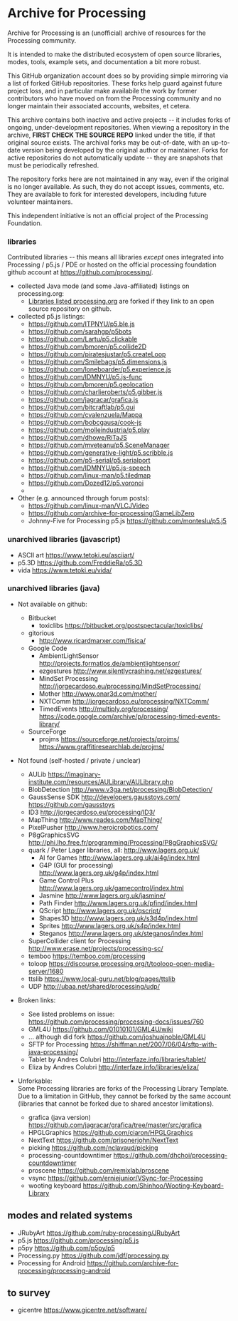 # Archive for Processing

Archive for Processing is an (unofficial) archive of resources for the Processing community.

It is intended to make the distributed ecosystem of open source libraries, modes, tools, example sets, and documentation a bit more robust.

This GitHub organization account does so by providing simple mirroring via a list of forked GitHub repositories. These forks help guard against future project loss, and in particular make availabile the work by former contributors who have moved on from the Processing community and no longer maintain their associated accounts, websites, et cetera.

This archive contains both inactive and active projects -- it includes forks of ongoing, under-development repositories. When viewing a repository in the archive, **FIRST CHECK THE SOURCE REPO** linked under the title, if that original source exists. The archival forks may be out-of-date, with an up-to-date version being developed by the original author or maintainer. Forks for active repositories do not automatically update -- they are snapshots that must be periodically refreshed.

The repository forks here are not maintained in any way, even if the original is no longer available. As such, they do not accept issues, comments, etc. They are available to fork for interested developers, including future volunteer maintainers.

This independent initiative is not an official project of the Processing Foundation.

### libraries

Contributed libraries -- this means all libraries _except_ ones integrated into Processing / p5.js / PDE or hosted on the official processing foundation github account at https://github.com/processing/.

-  collected Java mode (and some Java-affiliated) listings on processing.org:
   -  [Libraries listed processing.org](https://processing.org/reference/libraries/) are forked if they link to an open source repository on github.
-  collected p5.js listings:
   -  https://github.com/ITPNYU/p5.ble.js
   -  https://github.com/sarahgp/p5bots
   -  https://github.com/Lartu/p5.clickable
   -  https://github.com/bmoren/p5.collide2D
   -  https://github.com/piratesjustar/p5.createLoop
   -  https://github.com/Smilebags/p5.dimensions.js
   -  https://github.com/loneboarder/p5.experience.js
   -  https://github.com/IDMNYU/p5.js-func
   -  https://github.com/bmoren/p5.geolocation
   -  https://github.com/charlieroberts/p5.gibber.js
   -  https://github.com/jagracar/grafica.js
   -  https://github.com/bitcraftlab/p5.gui
   -  https://github.com/cvalenzuela/Mappa
   -  https://github.com/bobcgausa/cook-js
   -  https://github.com/molleindustria/p5.play
   -  https://github.com/dhowe/RiTaJS
   -  https://github.com/mveteanu/p5.SceneManager
   -  https://github.com/generative-light/p5.scribble.js
   -  https://github.com/p5-serial/p5.serialport
   -  https://github.com/IDMNYU/p5.js-speech
   -  https://github.com/linux-man/p5.tiledmap
   -  https://github.com/Dozed12/p5.voronoi
   -  
-  Other (e.g. announced through forum posts):
   -  https://github.com/linux-man/VLCJVideo
   -  https://github.com/archive-for-processing/GameLibZero
   -  Johnny-Five for Processing p5.js https://github.com/monteslu/p5.j5

### unarchived libraries (javascript)

-  ASCII art https://www.tetoki.eu/asciiart/
-  p5.3D https://github.com/FreddieRa/p5.3D
-  vida https://www.tetoki.eu/vida/

### unarchived libraries (java)

-  Not available on github:
   -  Bitbucket
      -  toxiclibs https://bitbucket.org/postspectacular/toxiclibs/
   -  gitorious
      -  http://www.ricardmarxer.com/fisica/
   -  Google Code
      -  AmbientLightSensor http://projects.formatlos.de/ambientlightsensor/
      -  ezgestures http://www.silentlycrashing.net/ezgestures/
      -  MindSet Processing http://jorgecardoso.eu/processing/MindSetProcessing/
      -  Mother http://www.onar3d.com/mother/
      -  NXTComm http://jorgecardoso.eu/processing/NXTComm/
      -  TimedEvents http://multiply.org/processing/ https://code.google.com/archive/p/processing-timed-events-library/
   -  SourceForge
      -  projms https://sourceforge.net/projects/projms/ https://www.graffitiresearchlab.de/projms/
-  Not found (self-hosted / private / unclear)
      -  AULib https://imaginary-institute.com/resources/AULibrary/AULibrary.php
      -  BlobDetection http://www.v3ga.net/processing/BlobDetection/
      -  GaussSense SDK http://developers.gausstoys.com/ https://github.com/gausstoys
      -  ID3 http://jorgecardoso.eu/processing/ID3/
      -  MapThing http://www.reades.com/MapThing/
      -  PixelPusher http://www.heroicrobotics.com/
      -  P8gGraphicsSVG http://phi.lho.free.fr/programming/Processing/P8gGraphicsSVG/
      -  quark / Peter Lager libraries, all: http://www.lagers.org.uk/
         -  AI for Games http://www.lagers.org.uk/ai4g/index.html
         -  G4P (GUI for processing) http://www.lagers.org.uk/g4p/index.html
         -  Game Control Plus http://www.lagers.org.uk/gamecontrol/index.html
         -  Jasmine http://www.lagers.org.uk/jasmine/
         -  Path Finder http://www.lagers.org.uk/pfind/index.html
         -  QScript http://www.lagers.org.uk/qscript/
         -  Shapes3D http://www.lagers.org.uk/s3d4p/index.html
         -  Sprites http://www.lagers.org.uk/s4p/index.html
         -  Steganos http://www.lagers.org.uk/steganos/index.html
      -  SuperCollider client for Processing http://www.erase.net/projects/processing-sc/
      -  temboo https://temboo.com/processing
      -  toloop https://discourse.processing.org/t/tooloop-open-media-server/1680
      -  ttslib https://www.local-guru.net/blog/pages/ttslib
      -  UDP http://ubaa.net/shared/processing/udp/
-  Broken links:
   -  See listed problems on issue: https://github.com/processing/processing-docs/issues/760
   -  GML4U https://github.com/01010101/GML4U/wiki
     -  ... although did fork https://github.com/joshuajnoble/GML4U
   -  SFTP for Processing https://shiffman.net/2007/06/04/sftp-with-java-processing/
   -  Tablet by Andres Colubri http://interfaze.info/libraries/tablet/
   -  Eliza by Andres Colubri http://interfaze.info/libraries/eliza/

-  Unforkable:  
   Some Processing libraries are forks of the Processing Library Template. Due to a limitation in GitHub, they cannot be forked by the same account (libraries that cannot be forked due to shared ancestor limitations).
   -  grafica (java version) https://github.com/jagracar/grafica/tree/master/src/grafica
   -  HPGLGraphics https://github.com/ciaron/HPGLGraphics
   -  NextText https://github.com/prisonerjohn/NextText
   -  picking https://github.com/nclavaud/picking
   -  processing-countdowntimer https://github.com/dhchoi/processing-countdowntimer
   -  proscene https://github.com/remixlab/proscene
   -  vsync https://github.com/erniejunior/VSync-for-Processing
   -  wooting keyboard https://github.com/Shinhoo/Wooting-Keyboard-Library

## modes and related systems

-  JRubyArt https://github.com/ruby-processing/JRubyArt
-  p5.js https://github.com/processing/p5.js
-  p5py https://github.com/p5py/p5
-  Processing.py https://github.com/jdf/processing.py
-  Processing for Android https://github.com/archive-for-processing/processing-android

## to survey

-  gicentre https://www.gicentre.net/software/

